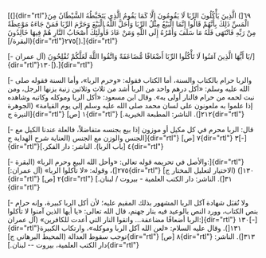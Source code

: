 [(]{dir="rtl"}٦٩[) الَّذِينَ يَأْكُلُونَ الرِّبَا لَا يَقُومُونَ إِلَّا كَمَا يَقُومُ الَّذِي يَتَخَبَّطُهُ
الشَّيْطَانُ مِنَ الْمَسِّ ذَلِكَ بِأَنَّهُمْ قَالُوا إِنَّمَا الْبَيْعُ مِثْلُ الرِّبَا وَأَحَلَّ اللَّهُ الْبَيْعَ
وَحَرَّمَ الرِّبَا فَمَنْ جَاءَهُ مَوْعِظَةٌ مِنْ رَبِّهِ فَانْتَهَى فَلَهُ مَا سَلَفَ وَأَمْرُهُ إِلَى اللَّهِ وَمَنْ
عَادَ فَأُولَئِكَ أَصْحَابُ النَّارِ هُمْ فِيهَا خَالِدُونَ
(البقرة/]{dir="rtl"}٢٧٥[).]{dir="rtl"}

[- يَا أَيُّهَا الَّذِينَ آمَنُوا لَا تَأْكُلُوا الرِّبَا أَضْعَافًا مُّضَاعَفَةً وَاتَّقُوا اللَّهَ لَعَلَّكُمْ
تُفْلِحُونَ (آل عمران/]{dir="rtl"}١٣٠[).]{dir="rtl"}

[- والربا حرام بالكتاب والسنة، أما الكتاب فقوله: «وحرم الربا»، وأما
السنة فقوله صلى الله عليه وسلم: «أكل درهم واحد من الربا أشد من ثلاث
وثلاثين زنية يزنها الرجل، ومن نبت لحمه من حرام فالنار أولى به». وقال ابن
مسعود: «أكل الربا وموكله وكاتبه وشاهده إذا علموا به ملعونون على لسان
محمد صلى الله عليه وسلم إلى يوم القيامة» (الجوهرة النيرة ج]{dir="rtl"} ١
[ص]{dir="rtl"} ٢١٢[). الناشر: المطبعة الخيرية.]{dir="rtl"}

[- قال: الربا محرم في كل مكيل أو موزون إذا بيع بجنسه متفاضلاً، فالعلة
عندنا الكيل مع الجنس والوزن مع الجنس (العناية شرح الهداية ج]{dir="rtl"}
٧ [ص]{dir="rtl"} ٣[-]{dir="rtl"}٤ [باب الربا). الناشر: دار
الفكر.]{dir="rtl"}

[- والأصل في تحريمه قوله تعالى: «وأحل الله البيع وحرم الربا»
(البقرة:]{dir="rtl"} ٢٧٥[)، وقوله: «لا تأكلوا الربا» (آل
عمران:]{dir="rtl"} ١٣٠[) (الاختيار لتعليل المختار ج]{dir="rtl"} ٢
[ص]{dir="rtl"} ٣١[). الناشر: دار الكتب العلمية - بيروت /
لبنان.]{dir="rtl"}

[- ولا تُقبَل شهادة آكل الربا المشهور بذلك المقيم عليه؛ لأن أكل الربا
كبيرة، وإنه حرام بنص الكتاب، وورد النص بالوعيد فيه بنار جهنم، قال الله
تعالى: «يا أيها الذين آمنوا لا تأكلوا الربا أضعافًا مضاعفة\... واتقوا
النار التي أعدت للكافرين» (آل عمران:]{dir="rtl"} ١٣٠[-]{dir="rtl"}١٣١[).
وقال عليه السلام: «لعن الله آكل الربا وموكله»، وارتكاب الكبيرة توجب سقوط
العدالة (المحيط البرهاني ج]{dir="rtl"} ٨ [ص]{dir="rtl"} ٣١٣[). الناشر:
دار الكتب العلمية، بيروت -- لبنان.]{dir="rtl"}
